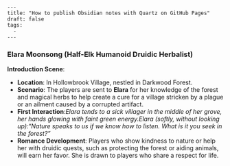 ```
---
title: "How to publish Obsidian notes with Quartz on GitHub Pages"
draft: false
tags:
  - 
---
```
### **Elara Moonsong (Half-Elk Humanoid Druidic Herbalist)**

**Introduction Scene**:

- **Location**: In Hollowbrook Village, nestled in Darkwood Forest.
- **Scenario**: The players are sent to **Elara** for her knowledge of the forest and magical herbs to help create a cure for a village stricken by a plague or an ailment caused by a corrupted artifact.
- **First Interaction**:_Elara tends to a sick villager in the middle of her grove, her hands glowing with faint green energy._Elara (softly, without looking up):_“Nature speaks to us if we know how to listen. What is it you seek in the forest?”_
- **Romance Development**: Players who show kindness to nature or help her with druidic quests, such as protecting the forest or aiding animals, will earn her favor. She is drawn to players who share a respect for life.